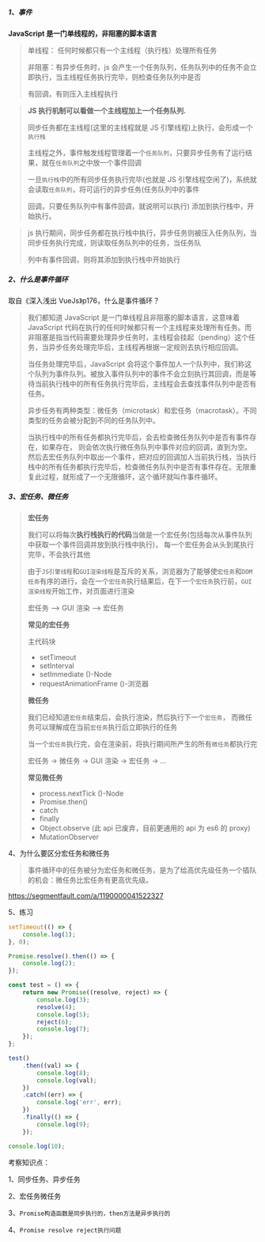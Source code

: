 <!-- @format -->

##### 1、事件

**JavaScript 是一门单线程的，非阻塞的脚本语言**

> 单线程： 任何时候都只有一个主线程（执行栈）处理所有任务
>
> 非阻塞：有异步任务时，js 会产生一个任务队列，任务队列中的任务不会立即执行，当主线程任务执行完毕，则检查任务队列中是否
>
> 有回调，有则压入主线程执行

> **JS 执行机制可以看做一个主线程加上一个任务队列.**
>
> 同步任务都在主线程(这里的主线程就是 JS 引擎线程)上执行，会形成一个`执行栈`
>
> 主线程之外，事件触发线程管理着一个`任务队列`，只要异步任务有了运行结果，就在`任务队列`之中放一个事件回调
>
> 一旦`执行栈`中的所有同步任务执行完毕(也就是 JS 引擎线程空闲了)，系统就会读取`任务队列`，将可运行的异步任务(任务队列中的事件
>
> 回调，只要任务队列中有事件回调，就说明可以执行) 添加到执行栈中，开始执行。

> js 执行期间，同步任务都在执行栈中执行，异步任务则被压入任务队列，当同步任务执行完成，则读取任务队列中的任务，当任务队
>
> 列中有事件回调，则将其添加到执行栈中开始执行

##### 2、什么是事件循环

取自《深入浅出 VueJs》p176，什么是事件循环？

> 我们都知道 JavaScript 是一门单线程且非阻塞的脚本语言，这意味着 JavaScript 代码在执行的任何时候都只有一个主线程来处理所有任务。而非阻塞是指当代码需要处理异步任务时，主线程会挂起（pending）这个任务，当异步任务处理完毕后，主线程再根据一定规则去执行相应回调。
>
> 当任务处理完毕后，JavaScript 会将这个事件加人一个队列中，我们称这个队列为事件队列。被放入事件队列中的事件不会立刻执行其回调，而是等待当前执行栈中的所有任务执行完毕后，主线程会去查找事件队列中是否有任务。
>
> 异步任务有两种类型：微任务（microtask）和宏任务（macrotask）。不同类型的任务会被分配到不同的任务队列中。
>
> 当执行栈中的所有任务都执行完毕后，会去检查微任务队列中是否有事件存在，如果存在， 则会依次执行微任务队列中事件对应的回调，直到为空。然后去宏任务队列中取出一个事件，把对应的回调加人当前执行栈，当执行栈中的所有任务都执行完毕后，检查微任务队列中是否有事件存在。无限重复此过程，就形成了一个无限循环，这个循环就叫作事件循环。

##### 3、宏任务、微任务

> **宏任务**
>
> 我们可以将每次**执行栈执行的代码**当做是一个宏任务(包括每次从事件队列中获取一个事件回调并放到执行栈中执行)， 每一个宏任务会从头到尾执行完毕，不会执行其他
>
> 由于`JS引擎线程`和`GUI渲染线程`是互斥的关系，浏览器为了能够使`宏任务`和`DOM任务`有序的进行，会在一个`宏任务`执行结果后，在下一个`宏任务`执行前，`GUI渲染线程`开始工作，对页面进行渲染
>
> 宏任务 --> GUI 渲染 --> 宏任务
>
> **常见的宏任务**
>
> 主代码块
>
> - setTimeout
> - setInterval
> - setImmediate ()-Node
> - requestAnimationFrame ()-浏览器
>
> **微任务**
>
>  我们已经知道`宏任务`结束后，会执行渲染，然后执行下一个`宏任务`， 而微任务可以理解成在当前`宏任务`执行后立即执行的任务
>
> 当一个`宏任务`执行完，会在渲染前，将执行期间所产生的所有`微任务`都执行完
>
> 宏任务 -> 微任务 -> GUI 渲染 -> 宏任务 -> ...
>
> **常见微任务**
>
> - process.nextTick ()-Node
> - Promise.then()
> - catch
> - finally
> - Object.observe (此 api 已废弃，目前更通用的 api 为 es6 的 proxy)
> - MutationObserver

4、为什么要区分宏任务和微任务

> 事件循环中的任务被分为宏任务和微任务，是为了给高优先级任务一个插队的机会：微任务比宏任务有更高优先级。

https://segmentfault.com/a/1190000041522327

5、练习

```js
setTimeout(() => {
	console.log(1);
}, 0);

Promise.resolve().then(() => {
	console.log(2);
});

const test = () => {
	return new Promise((resolve, reject) => {
		console.log(3);
		resolve(4);
		console.log(5);
		reject(6);
		console.log(7);
	});
};

test()
	.then((val) => {
		console.log(8);
		console.log(val);
	})
	.catch((err) => {
		console.log('err', err);
	})
	.finally(() => {
		console.log(9);
	});

console.log(10);
```

考察知识点：

1、同步任务、异步任务

2、宏任务微任务

3、`Promise构造函数是同步执行的，then方法是异步执行的`

4、`Promise resolve reject执行问题`
